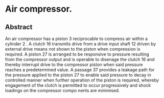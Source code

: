 # Air compressor.

## Abstract
An air compressor has a piston 3 reciprocable to compress air within a cylinder 2 . A clutch 16 transmits drive from a drive input shaft 12 driven by external drive means not shown to the piston when compression is required. A piston 27 is arranged to be responsive to pressure resulting from the compressor output and is operable to disenage the clutch 16 and thereby interrupt drive to the compressor piston when said pressure reaches a predetermined value. A passage 37 provides a leakage path for the pressure applied to the piston 27 to enable said pressure to decay in controlled manner when further operation of the piston is required, whereby engagement of the clutch is permitted to occur progressively and shock loadings on the compressor compo nents are minimised.